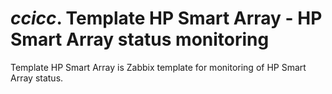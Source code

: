 # *ccicc*. Template HP Smart Array - HP Smart Array status monitoring

Template HP Smart Array is Zabbix template for monitoring of HP Smart Array status.
